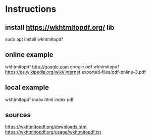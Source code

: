 
# Instructions
## install https://wkhtmltopdf.org/ lib
sudo apt install wkhtmltopdf

## online example
wkhtmltopdf http://google.com google.pdf
wkhtmltopdf https://es.wikipedia.org/wiki/Internet exported-files/pdf-online-3.pdf

## local example
wkhtmltopdf index.html index.pdf


## sources
https://wkhtmltopdf.org/downloads.html
https://wkhtmltopdf.org/usage/wkhtmltopdf.txt
